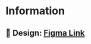 # Information  

## 🎨 Design: [Figma Link](https://www.figma.com/design/cvbcvBwDlz3Mzf9jEEeZG6/Group-LapTrinhThietBiDiDong?node-id=62-72&t=fh1oLhWss52ifzsV-1)



